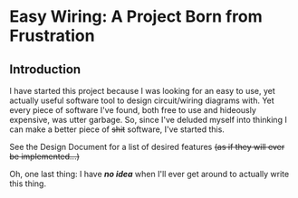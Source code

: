 # Easy Wiring: A Project Born from Frustration

## Introduction

I have started this project because I was looking for an easy to use, yet actually useful software tool to design circuit/wiring diagrams with.
Yet every piece of software I've found, both free to use and hideously expensive, was utter garbage.
So, since I've deluded myself into thinking I can make a better piece of ~~shit~~ software, I've started this.

See the Design Document for a list of desired features ~~(as if they will ever be implemented...)~~

Oh, one last thing: I have ***no idea*** when I'll ever get around to actually write this thing.
